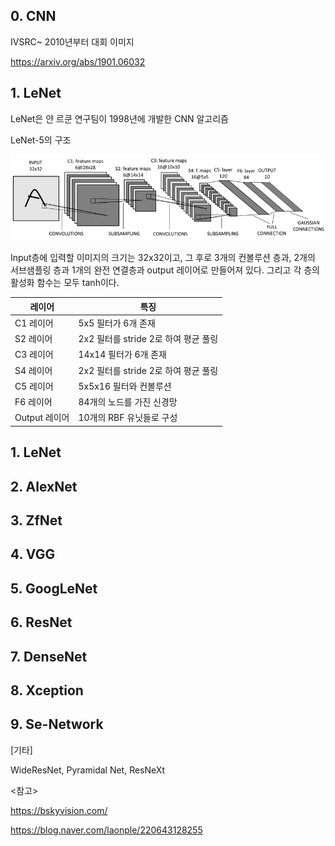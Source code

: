 ## 0. CNN





IVSRC~ 2010년부터 대회 이미지



https://arxiv.org/abs/1901.06032



## 1. LeNet

LeNet은 얀 르쿤 연구팀이 1998년에 개발한 CNN 알고리즘

LeNet-5의 구조

![](../Image/LeNet5.png)



Input층에 입력할 이미지의 크기는 32x32이고, 그 후로 3개의 컨볼루션 층과, 2개의 서브샘플링 층과 1개의 완전 연결층과 output 레이어로 만들어져 있다. 그리고 각 층의 활성화 함수는 모두 tanh이다.



| 레이어        | 특징                                 |
| ------------- | ------------------------------------ |
| C1 레이어     | 5x5 필터가 6개 존재                  |
| S2 레이어     | 2x2 필터를 stride 2로 하여 평균 풀링 |
| C3 레이어     | 14x14 필터가 6개 존재                |
| S4 레이어     | 2x2 필터를 stride 2로 하여 평균 풀링 |
| C5 레이어     | 5x5x16 필터와 컨볼루션               |
| F6 레이어     | 84개의 노드를 가진 신경망            |
| Output 레이어 | 10개의 RBF 유닛들로 구성             |

## 1. LeNet

## 2. AlexNet

## 3. ZfNet

## 4. VGG

## 5. GoogLeNet

## 6. ResNet

## 7. DenseNet

## 8. Xception

## 9. Se-Network





[기타]

WideResNet, Pyramidal Net, ResNeXt



<참고>

https://bskyvision.com/

https://blog.naver.com/laonple/220643128255